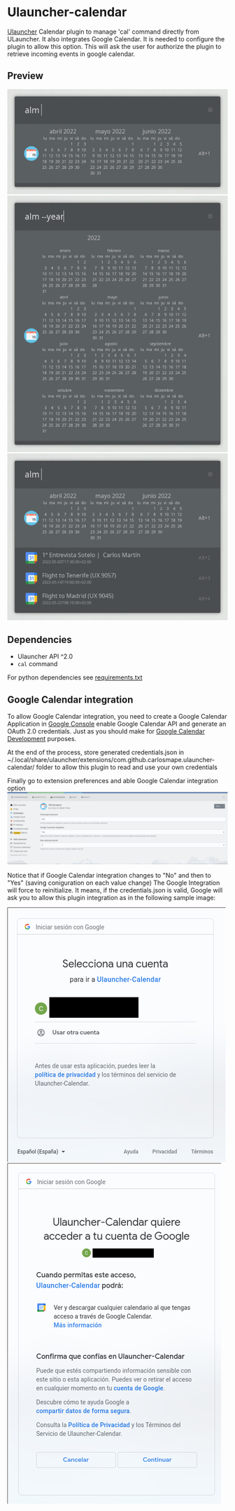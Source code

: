 # Ulauncher-calendar
[Ulauncher](https://ulauncher.io/) Calendar plugin to manage 'cal' command directly from ULauncher.
It also integrates Google Calendar. It is needed to configure the plugin to allow this option. This will ask the user for authorize the plugin to retrieve incoming events in google calendar.
## Preview
![default](https://github.com/Carlosmape/ulauncher-calendar/blob/master/images/screenshot_01.png?raw=true)
![with options](https://github.com/Carlosmape/ulauncher-calendar/blob/master/images/screenshot_02.png?raw=true)
![google calendar integration](https://github.com/Carlosmape/ulauncher-calendar/blob/master/images/screenshot_03.png?raw=true)
## Dependencies
- Ulauncher API ^2.0
- `cal` command

For python dependencies see [requirements.txt](https://github.com/Carlosmape/ulauncher-calendar/blob/master/requirements.txt)

## Google Calendar integration
To allow Google Calendar integration, you need to create a Google Calendar Application in [Google Console](https://console.cloud.google.com/welcome?project=ulauncher-calendar) enable Google Calendar API and generate an OAuth 2.0 credentials. Just as you should make for [Google Calendar Development](https://developers.google.com/calendar/) purposes. 

At the end of the process, store generated credentials.json in ~/.local/share/ulauncher/extensions/com.github.carlosmape.ulauncher-calendar/ folder to allow this plugin to read and use your own credentials

Finally go to extension preferences and able Google Calendar integration option
![config screen](https://github.com/Carlosmape/ulauncher-calendar/blob/master/images/preferences.png?raw=true)

Notice that if Google Calendar integration changes to "No" and then to "Yes" (saving coniguration on each value change) The Google Integration will force to reinitialize. It means, if the credentials.json is valid, Google will ask you to allow this plugin integration as in the following sample image:

![config screen](https://github.com/Carlosmape/ulauncher-calendar/blob/master/images/oauth_1.png?raw=true)
![config screen](https://github.com/Carlosmape/ulauncher-calendar/blob/master/images/oauth_2.png?raw=true)
